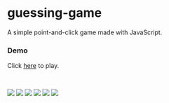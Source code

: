 # guessing-game

A simple point-and-click game made with JavaScript.

### Demo

Click [here](https://reagan615.github.io/guessing-game/) to play.

<br />

<a href="#"><img src="https://img.shields.io/badge/HTML-239120?style=for-the-badge&logo=html5&logoColor=white"></a>
<a href="#"><img src="https://img.shields.io/badge/CSS-239120?&style=for-the-badge&logo=css3&logoColor=white"></a>
<a href="#"><img src="https://img.shields.io/badge/JavaScript-F7DF1E?style=for-the-badge&logo=javascript&logoColor=black"></a>
<a href="#"><img src="https://img.shields.io/badge/WeChat-07C160?style=for-the-badge&logo=wechat&logoColor=white"></a>
<a href="#"><img src="https://img.shields.io/badge/GitHub-100000?style=for-the-badge&logo=github&logoColor=white"></a>
<a href="#"><img src="https://img.shields.io/badge/Epic%20Games-313131?style=for-the-badge&logo=Epic%20Games&logoColor=white"></a>

